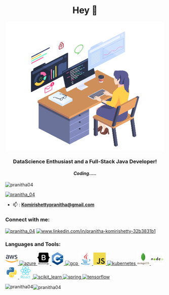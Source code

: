<h1 align="center">Hey 👋</h1>
<img align="center" src="ksnip_20230716-105008.png" alt="pranitha_04" height="410" width="1040" />
<!--<div style="position: relative;">
  <img src="ksnip_20230716-105008.png" alt="Developer" />
  <span style="position: absolute; top: 10px; left: 10px;  font-size: 48px; color: Black; background-color: rgba(0, 0, 0, 0.7); padding: 10px; font-weight: bold;">
    Hey 👋, I'm Pranitha Komirishetty
  </span>
</div> -->

<h3 align="center">DataScience Enthusiast and a Full-Stack Java Developer!</h3>
<p align="right"> <i><h4 align="center"><b>Coding..... </i></b></h4></p>


<p align="left"> <img src="https://komarev.com/ghpvc/?username=pranitha04&label=Profile%20views&color=0e75b6&style=flat" alt="pranitha04" /> </p>

<p align="left"> <a href="https://twitter.com/pranitha_04" target="blank"><img src="https://img.shields.io/twitter/follow/pranitha_04?logo=twitter&style=for-the-badge" alt="pranitha_04" /></a> </p>

- 📫 : **Komirishettypranitha@gmail.com**

<h3 align="left">Connect with me:</h3>
<p align="left">
<a href="https://twitter.com/pranitha_04" target="blank"><img align="center" src="https://raw.githubusercontent.com/rahuldkjain/github-profile-readme-generator/master/src/images/icons/Social/twitter.svg" alt="pranitha_04" height="30" width="40" /></a>
<a href="https://linkedin.com/in/www.linkedin.com/in/pranitha-komirishetty-32b3831b1" target="blank"><img align="center" src="https://raw.githubusercontent.com/rahuldkjain/github-profile-readme-generator/master/src/images/icons/Social/linked-in-alt.svg" alt="www.linkedin.com/in/pranitha-komirishetty-32b3831b1" height="30" width="40" /></a>
</p>

<h3 align="left">Languages and Tools:</h3>
<p align="left"> <a href="https://aws.amazon.com" target="_blank" rel="noreferrer"> <img src="https://raw.githubusercontent.com/devicons/devicon/master/icons/amazonwebservices/amazonwebservices-original-wordmark.svg" alt="aws" width="40" height="40"/> </a> <a href="https://azure.microsoft.com/en-in/" target="_blank" rel="noreferrer"> <img src="https://www.vectorlogo.zone/logos/microsoft_azure/microsoft_azure-icon.svg" alt="azure" width="40" height="40"/> </a> <a href="https://getbootstrap.com" target="_blank" rel="noreferrer"> <img src="https://raw.githubusercontent.com/devicons/devicon/master/icons/bootstrap/bootstrap-plain-wordmark.svg" alt="bootstrap" width="40" height="40"/> </a> <a href="https://www.w3schools.com/cpp/" target="_blank" rel="noreferrer"> <img src="https://raw.githubusercontent.com/devicons/devicon/master/icons/cplusplus/cplusplus-original.svg" alt="cplusplus" width="40" height="40"/> </a> <a href="https://cloud.google.com" target="_blank" rel="noreferrer"> <img src="https://www.vectorlogo.zone/logos/google_cloud/google_cloud-icon.svg" alt="gcp" width="40" height="40"/> </a> <a href="https://www.java.com" target="_blank" rel="noreferrer"> <img src="https://raw.githubusercontent.com/devicons/devicon/master/icons/java/java-original.svg" alt="java" width="40" height="40"/> </a> <a href="https://developer.mozilla.org/en-US/docs/Web/JavaScript" target="_blank" rel="noreferrer"> <img src="https://raw.githubusercontent.com/devicons/devicon/master/icons/javascript/javascript-original.svg" alt="javascript" width="40" height="40"/> </a> <a href="https://kubernetes.io" target="_blank" rel="noreferrer"> <img src="https://www.vectorlogo.zone/logos/kubernetes/kubernetes-icon.svg" alt="kubernetes" width="40" height="40"/> </a> <a href="https://www.mongodb.com/" target="_blank" rel="noreferrer"> <img src="https://raw.githubusercontent.com/devicons/devicon/master/icons/mongodb/mongodb-original-wordmark.svg" alt="mongodb" width="40" height="40"/> </a> <a href="https://nodejs.org" target="_blank" rel="noreferrer"> <img src="https://raw.githubusercontent.com/devicons/devicon/master/icons/nodejs/nodejs-original-wordmark.svg" alt="nodejs" width="40" height="40"/> </a> <a href="https://www.python.org" target="_blank" rel="noreferrer"> <img src="https://raw.githubusercontent.com/devicons/devicon/master/icons/python/python-original.svg" alt="python" width="40" height="40"/> </a> <a href="https://reactjs.org/" target="_blank" rel="noreferrer"> <img src="https://raw.githubusercontent.com/devicons/devicon/master/icons/react/react-original-wordmark.svg" alt="react" width="40" height="40"/> </a> <a href="https://scikit-learn.org/" target="_blank" rel="noreferrer"> <img src="https://upload.wikimedia.org/wikipedia/commons/0/05/Scikit_learn_logo_small.svg" alt="scikit_learn" width="40" height="40"/> </a> <a href="https://spring.io/" target="_blank" rel="noreferrer"> <img src="https://www.vectorlogo.zone/logos/springio/springio-icon.svg" alt="spring" width="40" height="40"/> </a> <a href="https://www.tensorflow.org" target="_blank" rel="noreferrer"> <img src="https://www.vectorlogo.zone/logos/tensorflow/tensorflow-icon.svg" alt="tensorflow" width="40" height="40"/> </a> </p>

 <p><img align="left" src="https://github-readme-stats.vercel.app/api/top-langs?username=pranitha04&show_icons=true&locale=en&layout=compact" alt="pranitha04" /></p> 

<!-- <p>&nbsp;<img align="center" src="https://github-readme-stats.vercel.app/api?username=pranitha04&show_icons=true&locale=en" alt="pranitha04" /></p>  -->

<p><img align="center" src="https://github-readme-streak-stats.herokuapp.com/?user=pranitha04&" alt="pranitha04" /></p>
